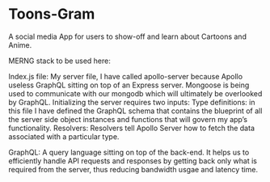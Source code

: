 # Toons-Gram

A social media App for users to show-off and learn about Cartoons and Anime.

MERNG stack to be used here:

Index.js file: My server file, I have called apollo-server because Apollo useless GraphQL sitting on top of an Express server. Mongoose is being used to communicate with our mongodb which will ultimately be overlooked by GraphQL. 
Initializing the server requires two inputs:
Type definitions: in this file I have defined the GraphQL schema that contains the blueprint of all the server side object instances and functions that will govern my app’s functionality.
Resolvers: Resolvers tell Apollo Server how to fetch the data associated with a particular type. 

GraphQL: A query language sitting on top of the back-end. It helps us to efficiently handle API requests and responses by getting back only what is required from the server, thus reducing bandwidth usgae and latency time.
